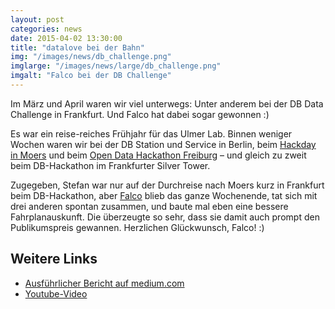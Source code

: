 ```yaml
---
layout: post
categories: news
date: 2015-04-02 13:30:00
title: "datalove bei der Bahn"
img: "/images/news/db_challenge.png"
imglarge: "/images/news/large/db_challenge.png"
imgalt: "Falco bei der DB Challenge"
---
```


Im März und April waren wir viel unterwegs: Unter anderem bei der DB Data Challenge in Frankfurt. Und Falco hat dabei sogar gewonnen :)

Es war ein reise-reiches Frühjahr für das Ulmer Lab. Binnen weniger Wochen waren wir bei der DB Station und Service in Berlin, beim <a href="http://hackday.moers.de/">Hackday in Moers</a> und beim <a href="https://www.hackathon-freiburg.de/">Open Data Hackathon Freiburg</a> – und gleich zu zweit beim DB-Hackathon im Frankfurter Silver Tower.

Zugegeben, Stefan war nur auf der Durchreise nach Moers kurz in Frankfurt beim DB-Hackathon, aber <a href="http://falco.io/">Falco</a> blieb das ganze Wochenende, tat sich mit drei anderen spontan zusammen, und baute mal eben eine bessere Fahrplanauskunft. Die überzeugte so sehr, dass sie damit auch prompt den Publikumspreis gewannen. Herzlichen Glückwunsch, Falco! :)

## Weitere Links

 * [Ausführlicher Bericht auf medium.com](https://medium.com/@highsource/reliable-train-connections-app-wins-the-first-deutsche-bahn-hackathon-3419ef275bfc)
 * [Youtube-Video](https://www.youtube.com/watch?v=OoexPAOzOCw)
